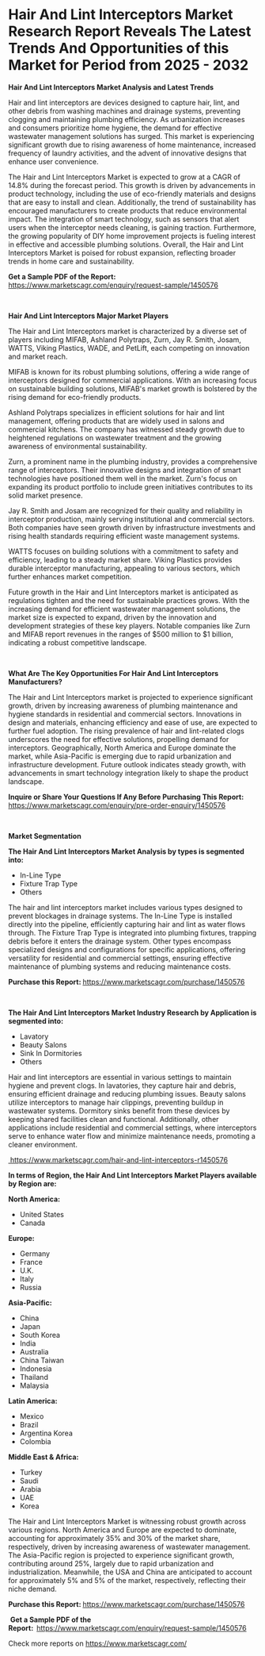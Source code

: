 <p><h1>Hair And Lint Interceptors Market Research Report Reveals The Latest Trends And Opportunities of this Market for Period from 2025 - 2032</h1></p><p><strong>Hair And Lint Interceptors Market Analysis and Latest Trends</strong></p>
<p><p>Hair and lint interceptors are devices designed to capture hair, lint, and other debris from washing machines and drainage systems, preventing clogging and maintaining plumbing efficiency. As urbanization increases and consumers prioritize home hygiene, the demand for effective wastewater management solutions has surged. This market is experiencing significant growth due to rising awareness of home maintenance, increased frequency of laundry activities, and the advent of innovative designs that enhance user convenience.</p><p>The Hair and Lint Interceptors Market is expected to grow at a CAGR of 14.8% during the forecast period. This growth is driven by advancements in product technology, including the use of eco-friendly materials and designs that are easy to install and clean. Additionally, the trend of sustainability has encouraged manufacturers to create products that reduce environmental impact. The integration of smart technology, such as sensors that alert users when the interceptor needs cleaning, is gaining traction. Furthermore, the growing popularity of DIY home improvement projects is fueling interest in effective and accessible plumbing solutions. Overall, the Hair and Lint Interceptors Market is poised for robust expansion, reflecting broader trends in home care and sustainability.</p></p>
<p><strong>Get a Sample PDF of the Report:&nbsp;</strong> <a href="https://www.marketscagr.com/enquiry/request-sample/1450576?utm_campaign=3529&utm_medium=2&utm_source=Github&utm_content=ia&utm_term=11042025&utm_id=hair-and-lint-interceptors">https://www.marketscagr.com/enquiry/request-sample/1450576</a></p>
<p>&nbsp;</p>
<p><strong>Hair And Lint Interceptors Major Market Players</strong></p>
<p><p>The Hair and Lint Interceptors market is characterized by a diverse set of players including MIFAB, Ashland Polytraps, Zurn, Jay R. Smith, Josam, WATTS, Viking Plastics, WADE, and PetLift, each competing on innovation and market reach.</p><p>MIFAB is known for its robust plumbing solutions, offering a wide range of interceptors designed for commercial applications. With an increasing focus on sustainable building solutions, MIFAB's market growth is bolstered by the rising demand for eco-friendly products.</p><p>Ashland Polytraps specializes in efficient solutions for hair and lint management, offering products that are widely used in salons and commercial kitchens. The company has witnessed steady growth due to heightened regulations on wastewater treatment and the growing awareness of environmental sustainability.</p><p>Zurn, a prominent name in the plumbing industry, provides a comprehensive range of interceptors. Their innovative designs and integration of smart technologies have positioned them well in the market. Zurn's focus on expanding its product portfolio to include green initiatives contributes to its solid market presence.</p><p>Jay R. Smith and Josam are recognized for their quality and reliability in interceptor production, mainly serving institutional and commercial sectors. Both companies have seen growth driven by infrastructure investments and rising health standards requiring efficient waste management systems.</p><p>WATTS focuses on building solutions with a commitment to safety and efficiency, leading to a steady market share. Viking Plastics provides durable interceptor manufacturing, appealing to various sectors, which further enhances market competition.</p><p>Future growth in the Hair and Lint Interceptors market is anticipated as regulations tighten and the need for sustainable practices grows. With the increasing demand for efficient wastewater management solutions, the market size is expected to expand, driven by the innovation and development strategies of these key players. Notable companies like Zurn and MIFAB report revenues in the ranges of $500 million to $1 billion, indicating a robust competitive landscape.</p></p>
<p>&nbsp;</p>
<p><strong>What Are The Key Opportunities For Hair And Lint Interceptors Manufacturers?</strong></p>
<p><p>The Hair and Lint Interceptors market is projected to experience significant growth, driven by increasing awareness of plumbing maintenance and hygiene standards in residential and commercial sectors. Innovations in design and materials, enhancing efficiency and ease of use, are expected to further fuel adoption. The rising prevalence of hair and lint-related clogs underscores the need for effective solutions, propelling demand for interceptors. Geographically, North America and Europe dominate the market, while Asia-Pacific is emerging due to rapid urbanization and infrastructure development. Future outlook indicates steady growth, with advancements in smart technology integration likely to shape the product landscape.</p></p>
<p><strong>Inquire or Share Your Questions If Any Before Purchasing This Report:</strong> <a href="https://www.marketscagr.com/enquiry/pre-order-enquiry/1450576?utm_campaign=3529&utm_medium=2&utm_source=Github&utm_content=ia&utm_term=11042025&utm_id=hair-and-lint-interceptors">https://www.marketscagr.com/enquiry/pre-order-enquiry/1450576</a></p>
<p>&nbsp;</p>
<p><strong>Market Segmentation</strong></p>
<p><strong>The Hair And Lint Interceptors Market Analysis by types is segmented into:</strong></p>
<p><ul><li>In-Line Type</li><li>Fixture Trap Type</li><li>Others</li></ul></p>
<p><p>The hair and lint interceptors market includes various types designed to prevent blockages in drainage systems. The In-Line Type is installed directly into the pipeline, efficiently capturing hair and lint as water flows through. The Fixture Trap Type is integrated into plumbing fixtures, trapping debris before it enters the drainage system. Other types encompass specialized designs and configurations for specific applications, offering versatility for residential and commercial settings, ensuring effective maintenance of plumbing systems and reducing maintenance costs.</p></p>
<p><strong>Purchase this Report:&nbsp;</strong><a href="https://www.marketscagr.com/purchase/1450576?utm_campaign=3529&utm_medium=2&utm_source=Github&utm_content=ia&utm_term=11042025&utm_id=hair-and-lint-interceptors">https://www.marketscagr.com/purchase/1450576</a></p>
<p>&nbsp;</p>
<p><strong>The Hair And Lint Interceptors Market Industry Research by Application is segmented into:</strong></p>
<p><ul><li>Lavatory</li><li>Beauty Salons</li><li>Sink In Dormitories</li><li>Others</li></ul></p>
<p><p>Hair and lint interceptors are essential in various settings to maintain hygiene and prevent clogs. In lavatories, they capture hair and debris, ensuring efficient drainage and reducing plumbing issues. Beauty salons utilize interceptors to manage hair clippings, preventing buildup in wastewater systems. Dormitory sinks benefit from these devices by keeping shared facilities clean and functional. Additionally, other applications include residential and commercial settings, where interceptors serve to enhance water flow and minimize maintenance needs, promoting a cleaner environment.</p></p>
<p><a href="https://www.marketscagr.com/hair-and-lint-interceptors-r1450576?utm_campaign=3529&utm_medium=2&utm_source=Github&utm_content=ia&utm_term=11042025&utm_id=hair-and-lint-interceptors">&nbsp;https://www.marketscagr.com/hair-and-lint-interceptors-r1450576</a></p>
<p><strong>In terms of Region, the Hair And Lint Interceptors Market Players available by Region are:</strong></p>
<p>
    <p> <strong> North America: </strong>
        <ul>
            <li>United States</li>
            <li>Canada</li>
        </ul>
        </p> 
    <p> <strong> Europe: </strong>
        <ul>
            <li>Germany</li>
            <li>France</li>
            <li>U.K.</li>
            <li>Italy</li>
            <li>Russia</li>
        </ul>
        </p> 
    <p> <strong> Asia-Pacific: </strong>
        <ul>
            <li>China</li>
            <li>Japan</li>
            <li>South Korea</li>
            <li>India</li>
            <li>Australia</li>
            <li>China Taiwan</li>
            <li>Indonesia</li>
            <li>Thailand</li>
            <li>Malaysia</li>
        </ul>
        </p> 
    <p> <strong> Latin America: </strong>
        <ul>
            <li>Mexico</li>
            <li>Brazil</li>
            <li>Argentina Korea</li>
            <li>Colombia</li>
        </ul>
        </p> 
    <p> <strong> Middle East & Africa: </strong>
        <ul>
            <li>Turkey</li>
            <li>Saudi</li>
            <li>Arabia</li>
            <li>UAE</li>
            <li>Korea</li>
        </ul>
    </p>
    </p>
<p><p>The Hair and Lint Interceptors Market is witnessing robust growth across various regions. North America and Europe are expected to dominate, accounting for approximately 35% and 30% of the market share, respectively, driven by increasing awareness of wastewater management. The Asia-Pacific region is projected to experience significant growth, contributing around 25%, largely due to rapid urbanization and industrialization. Meanwhile, the USA and China are anticipated to account for approximately 5% and 5% of the market, respectively, reflecting their niche demand.</p></p>
<p><strong>Purchase this Report: </strong><a href="https://www.marketscagr.com/purchase/1450576?utm_campaign=3529&utm_medium=2&utm_source=Github&utm_content=ia&utm_term=11042025&utm_id=hair-and-lint-interceptors">https://www.marketscagr.com/purchase/1450576</a></p>
<p>&nbsp;<strong>Get a Sample PDF of the Report:&nbsp;&nbsp;</strong><a href="https://www.marketscagr.com/enquiry/request-sample/1450576?utm_campaign=3529&utm_medium=2&utm_source=Github&utm_content=ia&utm_term=11042025&utm_id=hair-and-lint-interceptors">https://www.marketscagr.com/enquiry/request-sample/1450576</a></p>
<p><strong></strong></p>
<p>Check more reports on <a href="https://www.marketscagr.com/?utm_campaign=3529&utm_medium=2&utm_source=Github&utm_content=ia&utm_term=11042025&utm_id=hair-and-lint-interceptors">https://www.marketscagr.com/</a></p>